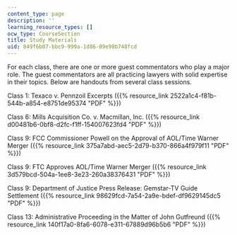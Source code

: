 ```yaml
---
content_type: page
description: ''
learning_resource_types: []
ocw_type: CourseSection
title: Study Materials
uid: 849f6b07-bbc9-999a-1d86-09e98b748fcd
---
```


For each class, there are one or more guest commentators who play a major role. The guest commentators are all practicing lawyers with solid expertise in their topics. Below are handouts from several class sessions.

Class 1: Texaco v. Pennzoil Excerpts ({{% resource_link 2522a1c4-f81b-544b-a854-e8751de95374 "PDF" %}})

Class 6: Mills Acquisition Co. v. Macmillan, Inc. ({{% resource_link d00481b6-0bf8-d2fc-f1ff-154007623fd4 "PDF" %}})

Class 9: FCC Commissioner Powell on the Approval of AOL/Time Warner Merger ({{% resource_link 375a7abd-aec5-2d79-b370-866a4f979f11 "PDF" %}})

Class 9: FTC Approves AOL/Time Warner Merger ({{% resource_link 3d579bcd-504a-1ee8-3e23-260a38376431 "PDF" %}})

Class 9: Department of Justice Press Release: Gemstar-TV Guide Settlement ({{% resource_link 98629fcd-7a54-2a9e-bdef-df9629145dc5 "PDF" %}})

Class 13: Administrative Proceeding in the Matter of John Gutfreund ({{% resource_link 140f17a0-8fa6-6078-e311-67889d96b5b6 "PDF" %}})